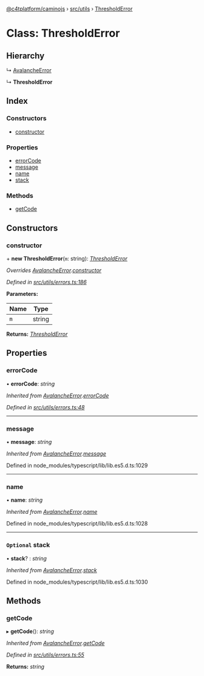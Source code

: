 [@c4tplatform/caminojs](../README.md) › [src/utils](../modules/src_utils.md) › [ThresholdError](src_utils.thresholderror.md)

# Class: ThresholdError

## Hierarchy

  ↳ [AvalancheError](src_utils.avalancheerror.md)

  ↳ **ThresholdError**

## Index

### Constructors

* [constructor](src_utils.thresholderror.md#constructor)

### Properties

* [errorCode](src_utils.thresholderror.md#errorcode)
* [message](src_utils.thresholderror.md#message)
* [name](src_utils.thresholderror.md#name)
* [stack](src_utils.thresholderror.md#optional-stack)

### Methods

* [getCode](src_utils.thresholderror.md#getcode)

## Constructors

###  constructor

\+ **new ThresholdError**(`m`: string): *[ThresholdError](src_utils.thresholderror.md)*

*Overrides [AvalancheError](src_utils.avalancheerror.md).[constructor](src_utils.avalancheerror.md#constructor)*

*Defined in [src/utils/errors.ts:186](https://github.com/chain4travel/caminojs/blob/8077d740/src/utils/errors.ts#L186)*

**Parameters:**

Name | Type |
------ | ------ |
`m` | string |

**Returns:** *[ThresholdError](src_utils.thresholderror.md)*

## Properties

###  errorCode

• **errorCode**: *string*

*Inherited from [AvalancheError](src_utils.avalancheerror.md).[errorCode](src_utils.avalancheerror.md#errorcode)*

*Defined in [src/utils/errors.ts:48](https://github.com/chain4travel/caminojs/blob/8077d740/src/utils/errors.ts#L48)*

___

###  message

• **message**: *string*

*Inherited from [AvalancheError](src_utils.avalancheerror.md).[message](src_utils.avalancheerror.md#message)*

Defined in node_modules/typescript/lib/lib.es5.d.ts:1029

___

###  name

• **name**: *string*

*Inherited from [AvalancheError](src_utils.avalancheerror.md).[name](src_utils.avalancheerror.md#name)*

Defined in node_modules/typescript/lib/lib.es5.d.ts:1028

___

### `Optional` stack

• **stack**? : *string*

*Inherited from [AvalancheError](src_utils.avalancheerror.md).[stack](src_utils.avalancheerror.md#optional-stack)*

Defined in node_modules/typescript/lib/lib.es5.d.ts:1030

## Methods

###  getCode

▸ **getCode**(): *string*

*Inherited from [AvalancheError](src_utils.avalancheerror.md).[getCode](src_utils.avalancheerror.md#getcode)*

*Defined in [src/utils/errors.ts:55](https://github.com/chain4travel/caminojs/blob/8077d740/src/utils/errors.ts#L55)*

**Returns:** *string*
